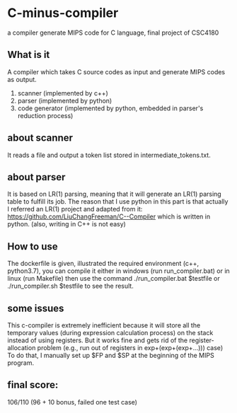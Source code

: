 # C-minus-compiler
a compiler generate MIPS code for C language, final project of CSC4180

## What is it
A compiler which takes C source codes as input and generate MIPS codes as output.

1. scanner (implemented by c++)
2. parser (implemented by python)
3. code generator (implemented by python, embedded in parser's reduction process)

## about scanner

It reads a file and output a token list stored in intermediate_tokens.txt.

## about parser

It is based on LR(1) parsing, meaning that it will generate an LR(1) parsing table to fulfill its job.
The reason that I use python in this part is that actually I referred an LR(1) project and adapted from it: https://github.com/LiuChangFreeman/C--Compiler
which is written in python. (also, writing in C++ is not easy)

## How to use
The dockerfile is given, illustrated the required environment (c++, python3.7),
you can compile it either in windows (run run_compiler.bat) or in linux (run Makefile)
then use the command
  ./run_compiler.bat \$testfile
  or
  ./run_compiler.sh \$testfile
to see the result.

## some issues
This c-compiler is extremely inefficient because it will store all the temporary values (during expression calculation process) on the stack
instead of using registers. But it works fine and gets rid of the register-allocation problem (e.g., run out of registers in exp+(exp+(exp+...))) case)
To do that, I manually set up \$FP and \$SP at the beginning of the MIPS program.

## final score:
106/110 (96 + 10 bonus, failed one test case)
